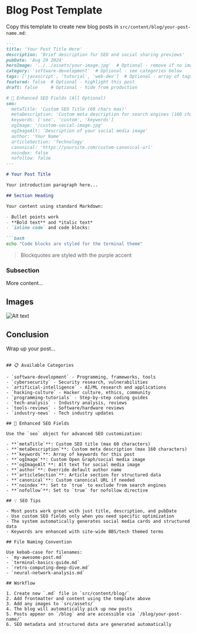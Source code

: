 # Blog Post Template

Copy this template to create new blog posts in `src/content/blog/your-post-name.md`:

```markdown
---
title: 'Your Post Title Here'
description: 'Brief description for SEO and social sharing previews'
pubDate: 'Aug 29 2024'
heroImage: '../../assets/your-image.jpg'  # Optional - remove if no image
category: 'software-development'  # Optional - see categories below
tags: ['javascript', 'tutorial', 'web-dev']  # Optional - array of tags
featured: false  # Optional - highlight this post
draft: false     # Optional - hide from production

# 🚀 Enhanced SEO Fields (All Optional)
seo:
  metaTitle: 'Custom SEO Title (60 chars max)'
  metaDescription: 'Custom meta description for search engines (160 chars max)'
  keywords: ['seo', 'custom', 'keywords']
  ogImage: '/custom-social-image.jpg'
  ogImageAlt: 'Description of your social media image'
  author: 'Your Name'
  articleSection: 'Technology'
  canonical: 'https://yoursite.com/custom-canonical-url'
  noindex: false
  nofollow: false
---

# Your Post Title

Your introduction paragraph here...

## Section Heading

Your content using standard Markdown:

- Bullet points work
- **Bold text** and *italic text*
- `inline code` and code blocks:

```bash
echo "Code blocks are styled for the terminal theme"
```

> Blockquotes are styled with the purple accent

### Subsection

More content...

## Images

![Alt text](../../assets/your-image.jpg)
<!-- Images will automatically be responsive thanks to our JavaScript fix -->

## Conclusion

Wrap up your post...
```

## 📋 Available Categories

- `software-development` - Programming, frameworks, tools
- `cybersecurity` - Security research, vulnerabilities
- `artificial-intelligence` - AI/ML research and applications
- `hacking-culture` - Hacker culture, ethics, community
- `programming-tutorials` - Step-by-step coding guides
- `tech-analysis` - Industry analysis, reviews
- `tools-reviews` - Software/hardware reviews
- `industry-news` - Tech industry updates

## 🚀 Enhanced SEO Fields

Use the `seo` object for advanced SEO customization:

- **`metaTitle`**: Custom SEO title (max 60 characters)
- **`metaDescription`**: Custom meta description (max 160 characters)  
- **`keywords`**: Array of keywords for this post
- **`ogImage`**: Custom Open Graph/social media image
- **`ogImageAlt`**: Alt text for social media image
- **`author`**: Override default author name
- **`articleSection`**: Article section for structured data
- **`canonical`**: Custom canonical URL if needed
- **`noindex`**: Set to `true` to exclude from search engines
- **`nofollow`**: Set to `true` for nofollow directive

## 💡 SEO Tips

- Most posts work great with just title, description, and pubDate
- Use custom SEO fields only when you need specific optimization
- The system automatically generates social media cards and structured data
- Keywords are enhanced with site-wide BBS/tech themed terms

## File Naming Convention

Use kebab-case for filenames:
- `my-awesome-post.md`
- `terminal-basics-guide.md` 
- `retro-computing-deep-dive.md`
- `neural-network-analysis.md`

## Workflow

1. Create new `.md` file in `src/content/blog/`
2. Add frontmatter and content using the template above
3. Add any images to `src/assets/`
4. The blog will automatically pick up new posts
5. Posts appear on `/blog` and are accessible via `/blog/your-post-name/`
6. SEO metadata and structured data are generated automatically